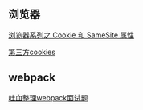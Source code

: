 ## 浏览器

[浏览器系列之 Cookie 和 SameSite 属性](https://github.com/mqyqingfeng/Blog/issues/157)

[第三方cookies](https://juejin.im/post/5e97124df265da47b27d97ff)


## webpack

[吐血整理webpack面试题](https://juejin.im/post/5e6f4b4e6fb9a07cd443d4a5)

